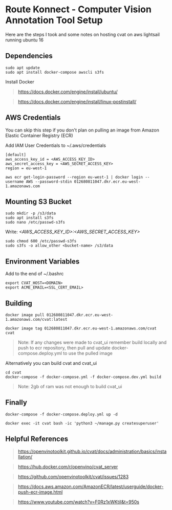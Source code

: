 # Route Konnect - Computer Vision Annotation Tool Setup

Here are the steps I took and some notes on hosting cvat on aws lightsail running ubuntu 16

## Dependencies

```
sudo apt update
sudo apt install docker-compose awscli s3fs
```

Install Docker

> https://docs.docker.com/engine/install/ubuntu/

> https://docs.docker.com/engine/install/linux-postinstall/

## AWS Credentials

You can skip this step if you don't plan on pulling an image from Amazon Elastic Container Registry (ECR)

Add IAM User Credentials to ~/.aws/credentials

```
[default]
aws_access_key_id = <AWS_ACCESS_KEY_ID>
aws_secret_access_key = <AWS_SECRET_ACCESS_KEY>
region = eu-west-1
```


```
aws ecr get-login-password --region eu-west-1 | docker login --username AWS --password-stdin 012680811047.dkr.ecr.eu-west-1.amazonaws.com
```

## Mounting S3 Bucket

```
sudo mkdir -p /s3/data
sudo apt install s3fs
sudo nano /etc/passwd-s3fs
```
Write: *<AWS_ACCESS_KEY_ID>:<AWS_SECRET_ACCESS_KEY>*

```
sudo chmod 600 /etc/passwd-s3fs
sudo s3fs -o allow_other <bucket-name> /s3/data
```


## Environment Variables

Add to the end of ~/.bashrc
```
export CVAT_HOST=<DOMAIN>
export ACME_EMAIL=<SSL_CERT_EMAIL>
```

## Building

```
docker image pull 012680811047.dkr.ecr.eu-west-1.amazonaws.com/cvat:latest
```

```
docker image tag 012680811047.dkr.ecr.eu-west-1.amazonaws.com/cvat cvat
```

> Note: If any changes were made to cvat_ui remember build locally and push to ecr repository, then pull and update docker-compose.deploy.yml to use the pulled image

Alternatively you can build cvat and cvat_ui

```
cd cvat
docker-compose -f docker-compose.yml -f docker-compose.dev.yml build
```

> Note: 2gb of ram was not enough to build cvat_ui

## Finally
```
docker-compose -f docker-compose.deploy.yml up -d
```

```
docker exec -it cvat bash -ic 'python3 ~/manage.py createsuperuser'
```

## Helpful References

> https://openvinotoolkit.github.io/cvat/docs/administration/basics/installation/

> https://hub.docker.com/r/openvino/cvat_server

> https://github.com/openvinotoolkit/cvat/issues/1283

> https://docs.aws.amazon.com/AmazonECR/latest/userguide/docker-push-ecr-image.html

> https://www.youtube.com/watch?v=F0Rz1xWKtiI&t=950s
